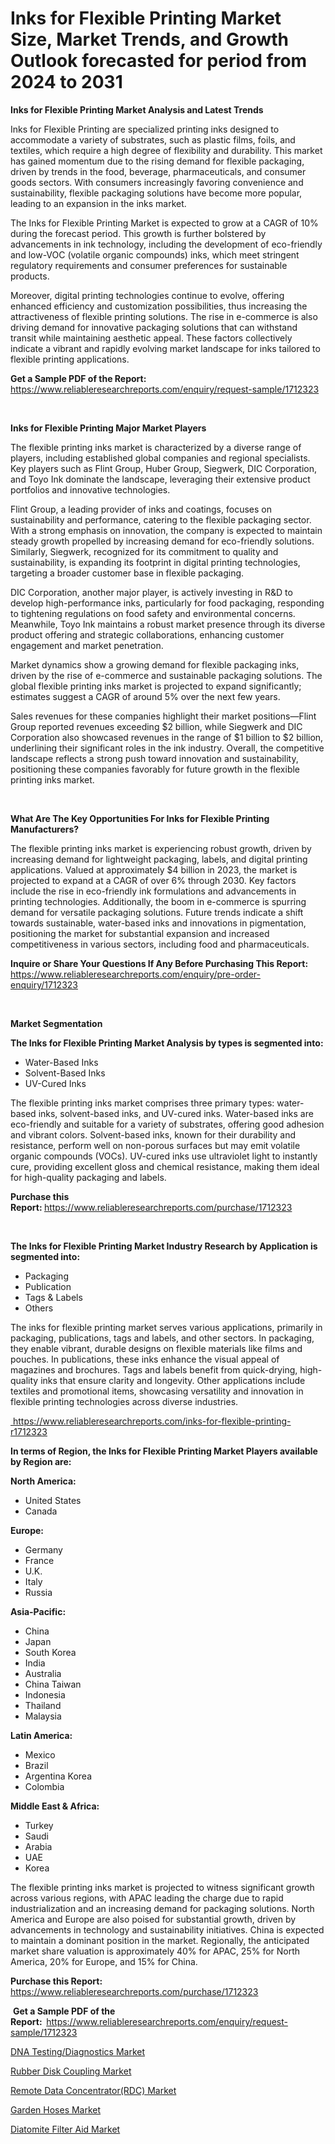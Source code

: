 <p><h1>Inks for Flexible Printing Market Size, Market Trends, and Growth Outlook forecasted for period from 2024 to 2031</h1></p><p><strong>Inks for Flexible Printing Market Analysis and Latest Trends</strong></p>
<p><p>Inks for Flexible Printing are specialized printing inks designed to accommodate a variety of substrates, such as plastic films, foils, and textiles, which require a high degree of flexibility and durability. This market has gained momentum due to the rising demand for flexible packaging, driven by trends in the food, beverage, pharmaceuticals, and consumer goods sectors. With consumers increasingly favoring convenience and sustainability, flexible packaging solutions have become more popular, leading to an expansion in the inks market.</p><p>The Inks for Flexible Printing Market is expected to grow at a CAGR of 10% during the forecast period. This growth is further bolstered by advancements in ink technology, including the development of eco-friendly and low-VOC (volatile organic compounds) inks, which meet stringent regulatory requirements and consumer preferences for sustainable products. </p><p>Moreover, digital printing technologies continue to evolve, offering enhanced efficiency and customization possibilities, thus increasing the attractiveness of flexible printing solutions. The rise in e-commerce is also driving demand for innovative packaging solutions that can withstand transit while maintaining aesthetic appeal. These factors collectively indicate a vibrant and rapidly evolving market landscape for inks tailored to flexible printing applications.</p></p>
<p><strong>Get a Sample PDF of the Report:&nbsp;</strong> <a href="https://www.reliableresearchreports.com/enquiry/request-sample/1712323?utm_campaign=11&utm_medium=2&utm_source=Github&utm_content=ia&utm_term=22102024&utm_id=inks-for-flexible-printing">https://www.reliableresearchreports.com/enquiry/request-sample/1712323</a></p>
<p>&nbsp;</p>
<p><strong>Inks for Flexible Printing Major Market Players</strong></p>
<p><p>The flexible printing inks market is characterized by a diverse range of players, including established global companies and regional specialists. Key players such as Flint Group, Huber Group, Siegwerk, DIC Corporation, and Toyo Ink dominate the landscape, leveraging their extensive product portfolios and innovative technologies.</p><p>Flint Group, a leading provider of inks and coatings, focuses on sustainability and performance, catering to the flexible packaging sector. With a strong emphasis on innovation, the company is expected to maintain steady growth propelled by increasing demand for eco-friendly solutions. Similarly, Siegwerk, recognized for its commitment to quality and sustainability, is expanding its footprint in digital printing technologies, targeting a broader customer base in flexible packaging.</p><p>DIC Corporation, another major player, is actively investing in R&D to develop high-performance inks, particularly for food packaging, responding to tightening regulations on food safety and environmental concerns. Meanwhile, Toyo Ink maintains a robust market presence through its diverse product offering and strategic collaborations, enhancing customer engagement and market penetration.</p><p>Market dynamics show a growing demand for flexible packaging inks, driven by the rise of e-commerce and sustainable packaging solutions. The global flexible printing inks market is projected to expand significantly; estimates suggest a CAGR of around 5% over the next few years.</p><p>Sales revenues for these companies highlight their market positions—Flint Group reported revenues exceeding $2 billion, while Siegwerk and DIC Corporation also showcased revenues in the range of $1 billion to $2 billion, underlining their significant roles in the ink industry. Overall, the competitive landscape reflects a strong push toward innovation and sustainability, positioning these companies favorably for future growth in the flexible printing inks market.</p></p>
<p>&nbsp;</p>
<p><strong>What Are The Key Opportunities For Inks for Flexible Printing Manufacturers?</strong></p>
<p><p>The flexible printing inks market is experiencing robust growth, driven by increasing demand for lightweight packaging, labels, and digital printing applications. Valued at approximately $4 billion in 2023, the market is projected to expand at a CAGR of over 6% through 2030. Key factors include the rise in eco-friendly ink formulations and advancements in printing technologies. Additionally, the boom in e-commerce is spurring demand for versatile packaging solutions. Future trends indicate a shift towards sustainable, water-based inks and innovations in pigmentation, positioning the market for substantial expansion and increased competitiveness in various sectors, including food and pharmaceuticals.</p></p>
<p><strong>Inquire or Share Your Questions If Any Before Purchasing This Report:</strong> <a href="https://www.reliableresearchreports.com/enquiry/pre-order-enquiry/1712323?utm_campaign=11&utm_medium=2&utm_source=Github&utm_content=ia&utm_term=22102024&utm_id=inks-for-flexible-printing">https://www.reliableresearchreports.com/enquiry/pre-order-enquiry/1712323</a></p>
<p>&nbsp;</p>
<p><strong>Market Segmentation</strong></p>
<p><strong>The Inks for Flexible Printing Market Analysis by types is segmented into:</strong></p>
<p><ul><li>Water-Based Inks</li><li>Solvent-Based Inks</li><li>UV-Cured Inks</li></ul></p>
<p><p>The flexible printing inks market comprises three primary types: water-based inks, solvent-based inks, and UV-cured inks. Water-based inks are eco-friendly and suitable for a variety of substrates, offering good adhesion and vibrant colors. Solvent-based inks, known for their durability and resistance, perform well on non-porous surfaces but may emit volatile organic compounds (VOCs). UV-cured inks use ultraviolet light to instantly cure, providing excellent gloss and chemical resistance, making them ideal for high-quality packaging and labels.</p></p>
<p><strong>Purchase this Report:&nbsp;</strong><a href="https://www.reliableresearchreports.com/purchase/1712323?utm_campaign=11&utm_medium=2&utm_source=Github&utm_content=ia&utm_term=22102024&utm_id=inks-for-flexible-printing">https://www.reliableresearchreports.com/purchase/1712323</a></p>
<p>&nbsp;</p>
<p><strong>The Inks for Flexible Printing Market Industry Research by Application is segmented into:</strong></p>
<p><ul><li>Packaging</li><li>Publication</li><li>Tags & Labels</li><li>Others</li></ul></p>
<p><p>The inks for flexible printing market serves various applications, primarily in packaging, publications, tags and labels, and other sectors. In packaging, they enable vibrant, durable designs on flexible materials like films and pouches. In publications, these inks enhance the visual appeal of magazines and brochures. Tags and labels benefit from quick-drying, high-quality inks that ensure clarity and longevity. Other applications include textiles and promotional items, showcasing versatility and innovation in flexible printing technologies across diverse industries.</p></p>
<p><a href="https://www.reliableresearchreports.com/inks-for-flexible-printing-r1712323?utm_campaign=11&utm_medium=2&utm_source=Github&utm_content=ia&utm_term=22102024&utm_id=inks-for-flexible-printing">&nbsp;https://www.reliableresearchreports.com/inks-for-flexible-printing-r1712323</a></p>
<p><strong>In terms of Region, the Inks for Flexible Printing Market Players available by Region are:</strong></p>
<p>
    <p> <strong> North America: </strong>
        <ul>
            <li>United States</li>
            <li>Canada</li>
        </ul>
        </p> 
    <p> <strong> Europe: </strong>
        <ul>
            <li>Germany</li>
            <li>France</li>
            <li>U.K.</li>
            <li>Italy</li>
            <li>Russia</li>
        </ul>
        </p> 
    <p> <strong> Asia-Pacific: </strong>
        <ul>
            <li>China</li>
            <li>Japan</li>
            <li>South Korea</li>
            <li>India</li>
            <li>Australia</li>
            <li>China Taiwan</li>
            <li>Indonesia</li>
            <li>Thailand</li>
            <li>Malaysia</li>
        </ul>
        </p> 
    <p> <strong> Latin America: </strong>
        <ul>
            <li>Mexico</li>
            <li>Brazil</li>
            <li>Argentina Korea</li>
            <li>Colombia</li>
        </ul>
        </p> 
    <p> <strong> Middle East & Africa: </strong>
        <ul>
            <li>Turkey</li>
            <li>Saudi</li>
            <li>Arabia</li>
            <li>UAE</li>
            <li>Korea</li>
        </ul>
    </p>
    </p>
<p><p>The flexible printing inks market is projected to witness significant growth across various regions, with APAC leading the charge due to rapid industrialization and an increasing demand for packaging solutions. North America and Europe are also poised for substantial growth, driven by advancements in technology and sustainability initiatives. China is expected to maintain a dominant position in the market. Regionally, the anticipated market share valuation is approximately 40% for APAC, 25% for North America, 20% for Europe, and 15% for China.</p></p>
<p><strong>Purchase this Report: </strong><a href="https://www.reliableresearchreports.com/purchase/1712323?utm_campaign=11&utm_medium=2&utm_source=Github&utm_content=ia&utm_term=22102024&utm_id=inks-for-flexible-printing">https://www.reliableresearchreports.com/purchase/1712323</a></p>
<p>&nbsp;<strong>Get a Sample PDF of the Report:&nbsp;&nbsp;</strong><a href="https://www.reliableresearchreports.com/enquiry/request-sample/1712323?utm_campaign=11&utm_medium=2&utm_source=Github&utm_content=ia&utm_term=22102024&utm_id=inks-for-flexible-printing">https://www.reliableresearchreports.com/enquiry/request-sample/1712323</a></p>
<p><strong></strong></p>
<p><p><a href="https://www.linkedin.com/pulse/dna-testingdiagnostics-market-investigation-industry-uuhbc?utm_campaign=11&utm_medium=2&utm_source=Github&utm_content=ia&utm_term=22102024&utm_id=inks-for-flexible-printing">DNA Testing/Diagnostics Market</a></p><p><a href="https://issuu.com/reportprime-2/docs/rubber-disk-coupling-market-size-20_d07bbdd8170b5f?utm_campaign=11&utm_medium=2&utm_source=Github&utm_content=ia&utm_term=22102024&utm_id=inks-for-flexible-printing">Rubber Disk Coupling Market</a></p><p><a href="https://github.com/baldonopiturbeu/Market-Research-Report-List-1/blob/main/remote-data-concentratorrdc-market.md?utm_campaign=11&utm_medium=2&utm_source=Github&utm_content=ia&utm_term=22102024&utm_id=inks-for-flexible-printing">Remote Data Concentrator(RDC) Market</a></p><p><a href="https://github.com/ellinutterosx5/Market-Research-Report-List-1/blob/main/garden-hoses-market.md?utm_campaign=11&utm_medium=2&utm_source=Github&utm_content=ia&utm_term=22102024&utm_id=inks-for-flexible-printing">Garden Hoses Market</a></p><p><a href="https://medium.com/@marcouhbmammoc/global-perspectives-on-diatomite-filter-aid-market-trends-and-forecast-2024-2031-31f9e37b48aa?postPublishedType=repub&utm_campaign=11&utm_medium=2&utm_source=Github&utm_content=ia&utm_term=22102024&utm_id=inks-for-flexible-printing">Diatomite Filter Aid Market</a></p></p>